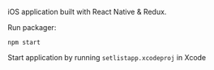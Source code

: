 iOS application built with React Native & Redux.

Run packager:
```
npm start
```

Start application by running `setlistapp.xcodeproj` in Xcode